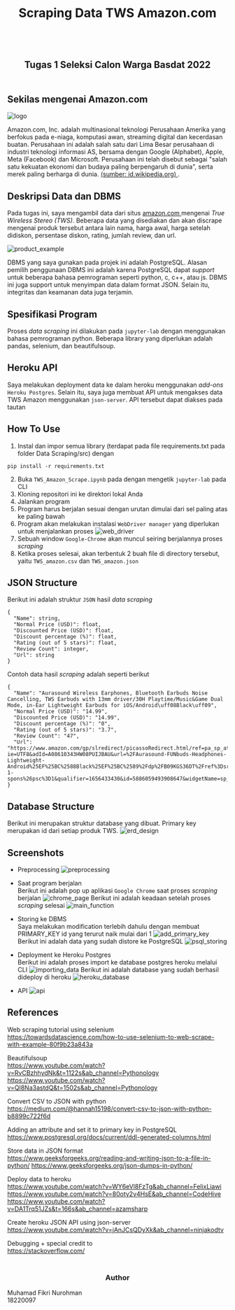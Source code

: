 <h1 align="center">
  <br>
  Scraping Data TWS Amazon.com
  <br>
  <br>
</h1>

<h2 align="center">
  <br>
  Tugas 1 Seleksi Calon Warga Basdat 2022
  <br>
  <br>
</h2>


## Sekilas mengenai Amazon.com

![logo](https://github.com/fikfikriii/Seleksi-2022-Tugas-1/blob/main/extras/amazon_logo.jpg)

Amazon.com, Inc. adalah multinasional teknologi Perusahaan Amerika yang berfokus pada e-niaga, komputasi awan, streaming digital dan kecerdasan buatan. Perusahaan ini adalah salah satu dari Lima Besar perusahaan di industri teknologi informasi AS, bersama dengan Google (Alphabet), Apple, Meta (Facebook) dan Microsoft. Perusahaan ini telah disebut sebagai "salah satu kekuatan ekonomi dan budaya paling berpengaruh di dunia", serta merek paling berharga di dunia. <a href='https://id.wikipedia.org/wiki/Amazon_(perusahaan)'>(sumber: id.wikipedia.org) </a>.

## Deskripsi Data dan DBMS

Pada tugas ini, saya mengambil data dari situs <a href='https://www.amazon.com/s?k=tws&i=electronics&rh=n%3A172541&qid=1656672311&ref=sr_pg_1'> amazon.com </a> mengenai _True Wireless Stereo (TWS)_. Beberapa data yang disediakan dan akan discrape mengenai produk tersebut antara lain nama, harga awal, harga setelah didiskon, persentase diskon, rating, jumlah review, dan url.

![product_example](https://github.com/fikfikriii/Seleksi-2022-Tugas-1/blob/main/extras/contoh_data.jpeg)

DBMS yang saya gunakan pada projek ini adalah PostgreSQL. Alasan pemilih penggunaan DBMS ini adalah karena PostgreSQL dapat _support_ untuk beberapa bahasa pemrograman seperti python, c, c++, atau js. DBMS ini juga support untuk menyimpan data dalam format JSON. Selain itu, integritas dan keamanan data juga terjamin.

## Spesifikasi Program
Proses _data scraping_ ini dilakukan pada `jupyter-lab` dengan menggunakan bahasa pemrograman python. Beberapa library yang diperlukan adalah pandas, selenium, dan beautifulsoup.

## Heroku API
Saya melakukan deployment data ke dalam heroku menggunakan _add-ons_ `Heroku Postgres`. Selain itu, saya juga membuat API untuk mengakses data TWS Amazon menggunakan `json-server`. API tersebut dapat diakses pada tautan


## How To Use
1. Instal dan impor semua library (terdapat pada file requirements.txt pada folder Data Scraping/src) dengan 
```
pip install -r requirements.txt
```
2. Buka `TWS_Amazon_Scrape.ipynb` pada dengan mengetik `jupyter-lab` pada CLI
3. Kloning repositori ini ke direktori lokal Anda
4. Jalankan program
5. Program harus berjalan sesuai dengan urutan dimulai dari sel paling atas ke paling bawah
6. Program akan melakukan instalasi `WebDriver manager` yang diperlukan untuk menjalankan proses
![web_driver](https://github.com/fikfikriii/Seleksi-2022-Tugas-1/blob/main/extras/web_driver.jpeg)
7. Sebuah window `Google-Chrome` akan muncul seiring berjalannya proses _scraping_
8. Ketika proses selesai, akan terbentuk 2 buah file di directory tersebut, yaitu `TWS_amazon.csv` dan `TWS_amazon.json`

## JSON Structure

Berikut ini adalah struktur `JSON` hasil _data scraping_

```
{
  "Name": string,
  "Normal Price (USD)": float,
  "Discounted Price (USD)": float,
  "Discount percentage (%)": float,
  "Rating (out of 5 stars)": float,
  "Review Count": integer,
  "Url": string
}
```

Contoh data hasil _scraping_ adalah seperti berikut

```
{
  "Name": "Aurasound Wireless Earphones, Bluetooth Earbuds Noise Cancelling, TWS Earbuds with 13mm driver/30H Playtime/Music&Game Dual Mode, in-Ear Lightweight Earbuds for iOS/Android\uff08Black\uff09",
  "Normal Price (USD)": "14.99",
  "Discounted Price (USD)": "14.99",
  "Discount percentage (%)": "0",
  "Rating (out of 5 stars)": "3.7",
  "Review Count": "47",
  "Url": "https://www.amazon.com/gp/slredirect/picassoRedirect.html/ref=pa_sp_atf_electronics_sr_pg1_1?ie=UTF8&adId=A08610343HW08PUIJBAU&url=%2FAurasound-FUNbuds-Headphones-Lightweight-Android%25EF%25BC%2588Black%25EF%25BC%2589%2Fdp%2FB09KGS36DT%2Fref%3Dsr_1_1_sspa%3Fkeywords%3Dtws%26qid%3D1656433430%26s%3Daht%26sr%3D1-1-spons%26psc%3D1&qualifier=1656433430&id=5886059493908647&widgetName=sp_atf"
}
```

## Database Structure
Berikut ini merupakan struktur database yang dibuat. Primary key merupakan id dari setiap produk TWS.
![erd_design](https://github.com/fikfikriii/Seleksi-2022-Tugas-1/blob/main/Data%20Storing/design/ERD_design.png)

## Screenshots
* Preprocessing
![preprocessing](https://github.com/fikfikriii/Seleksi-2022-Tugas-1/blob/main/Data%20Scraping/screenshot/Preprocessing.jpeg)

* Saat program berjalan <br>
Berikut ini adalah pop up aplikasi `Google Chrome` saat proses _scraping_ berjalan
![chrome_page](https://github.com/fikfikriii/Seleksi-2022-Tugas-1/blob/main/Data%20Scraping/screenshot/Scraping%20process.jpeg)
Berikut ini adalah keadaan setelah proses _scraping_ selesai
![main_function](https://github.com/fikfikriii/Seleksi-2022-Tugas-1/blob/main/Data%20Scraping/screenshot/Run%20main%20function.jpeg)

* Storing ke DBMS <br>
Saya melakukan modification terlebih dahulu dengan membuat PRIMARY_KEY id yang terurut naik mulai dari 1
![add_primary_key](https://github.com/fikfikriii/Seleksi-2022-Tugas-1/blob/main/Data%20Storing/screenshot/add_primary_key.jpeg)
Berikut ini adalah data yang sudah distore ke PostgreSQL
![psql_storing](https://github.com/fikfikriii/Seleksi-2022-Tugas-1/blob/main/Data%20Storing/screenshot/storing_psql.jpeg)

* Deployment ke Heroku Postgres <br>
Berikut ini adalah proses import ke database postgres heroku melalui CLI
![importing_data](https://github.com/fikfikriii/Seleksi-2022-Tugas-1/blob/main/extras/heroku_postgres.jpeg)
Berikut ini adalah database yang sudah berhasil dideploy di heroku
![heroku_database](https://github.com/fikfikriii/Seleksi-2022-Tugas-1/blob/main/extras/database_heroku.jpeg)

* API
![api](https://github.com/fikfikriii/Seleksi-2022-Tugas-1/blob/main/extras/api.jpeg)

## References

Web scraping tutorial using selenium <br>
https://towardsdatascience.com/how-to-use-selenium-to-web-scrape-with-example-80f9b23a843a

Beautifulsoup <br>
https://www.youtube.com/watch?v=RvCBzhhydNk&t=1122s&ab_channel=Pythonology
https://www.youtube.com/watch?v=Ql8Na3astdQ&t=1502s&ab_channel=Pythonology

Convert CSV to JSON with python <br>
https://medium.com/@hannah15198/convert-csv-to-json-with-python-b8899c722f6d

Adding an attribute and set it to primary key in PostgreSQL <br>
https://www.postgresql.org/docs/current/ddl-generated-columns.html

Store data in JSON format <br>
https://www.geeksforgeeks.org/reading-and-writing-json-to-a-file-in-python/ https://www.geeksforgeeks.org/json-dumps-in-python/

Deploy data to heroku <br>
https://www.youtube.com/watch?v=WY6eVl8FzTg&ab_channel=FelixLiawi
https://www.youtube.com/watch?v=80oty2v4HsE&ab_channel=CodeHive
https://www.youtube.com/watch?v=DA1Trq51JZs&t=166s&ab_channel=azamsharp

Create heroku JSON API using json-server <br>
https://www.youtube.com/watch?v=jAnJCsQDyXk&ab_channel=ninjakodtv

Debugging + special credit to <br>
https://stackoverflow.com/

<h3 align="center">
  <br>
  Author
  <br>
</h3>

<p align="center">
  
  Muhamad Fikri Nurohman<br>
  18220097
  
</p>
<br>